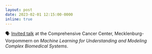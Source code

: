 ```yaml
---
layout: post
date: 2023-02-01 12:15:00-0000
inline: true
---
```


🗣️ [Invited talk](https://ccc-mv.de/veranstaltungen/lunch-seminar-februar) at the Comprehensive Cancer Center, Mecklenburg-Vorpommern on *Machine Learning for Understanding and Modeling Complex Biomedical Systems*.
